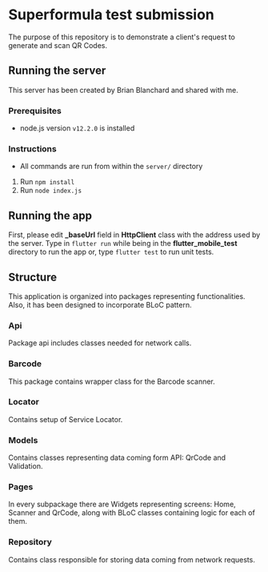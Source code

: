 # Superformula test submission 

The purpose of this repository is to demonstrate a client's request to generate and scan QR Codes.

## Running the server

This server has been created by Brian Blanchard and shared with me.

### Prerequisites
- node.js version `v12.2.0` is installed

### Instructions
- All commands are run from within the `server/` directory
1. Run `npm install`
2. Run `node index.js`

## Running the app

First, please edit **_baseUrl** field in **HttpClient** class with the address used by the server.
Type in `flutter run` while being in the **flutter_mobile_test** directory to run the app or, type `flutter test` to run unit tests.

## Structure

This application is organized into packages representing functionalities. Also, it has been designed to incorporate BLoC pattern.

### Api

Package api includes classes needed for network calls.

### Barcode

This package contains wrapper class for the Barcode scanner.

### Locator

Contains setup of Service Locator.

### Models

Contains classes representing data coming form API: QrCode and Validation.

### Pages

In every subpackage there are Widgets representing screens: Home, Scanner and QrCode, along with BLoC classes containing logic for each of them.

### Repository

Contains class responsible for storing data coming from network requests. 